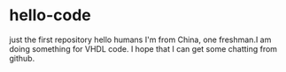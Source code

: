 # hello-code
just the first repository
hello humans
 I'm  from China, one freshman.I am doing something for VHDL code.
 I hope that I can get some chatting from github.
